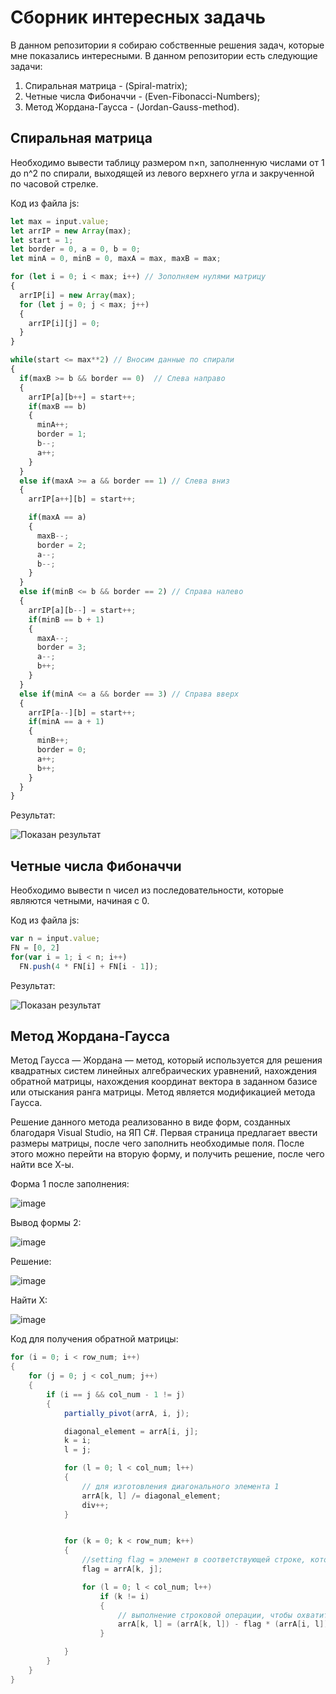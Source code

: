 # Сборник интересных задачь

В данном репозитории я собираю собственные решения задач, которые мне показались интересными.
В данном репозитории есть следующие задачи:
1. Спиральная матрица - (Spiral-matrix);
2. Четные числа Фибоначчи - (Even-Fibonacci-Numbers);
3. Метод Жордана-Гаусса - (Jordan-Gauss-method).

## Спиральная матрица

Необходимо вывести таблицу размером n×n, заполненную числами от 1 до n^2 по спирали, выходящей из левого верхнего угла и закрученной по часовой стрелке.

Код из файла js:
```javascript
let max = input.value;
let arrIP = new Array(max);
let start = 1;
let border = 0, a = 0, b = 0;
let minA = 0, minB = 0, maxA = max, maxB = max;

for (let i = 0; i < max; i++) // Зополняем нулями матрицу
{
  arrIP[i] = new Array(max);
  for (let j = 0; j < max; j++) 
  {
    arrIP[i][j] = 0;
  }
}

while(start <= max**2) // Вносим данные по спирали
{
  if(maxB >= b && border == 0)  // Слева направо
  {
    arrIP[a][b++] = start++;				
    if(maxB == b)
    {
      minA++;
      border = 1;
      b--;
      a++;
    }
  }
  else if(maxA >= a && border == 1) // Слева вниз
  {
    arrIP[a++][b] = start++;

    if(maxA == a)
    {
      maxB--;
      border = 2;
      a--;
      b--;
    }
  }
  else if(minB <= b && border == 2) // Справа налево
  {
    arrIP[a][b--] = start++;				
    if(minB == b + 1)
    {
      maxA--;
      border = 3;
      a--;
      b++;
    }
  }
  else if(minA <= a && border == 3) // Справа вверх
  {
    arrIP[a--][b] = start++;				
    if(minA == a + 1)
    {
      minB++;
      border = 0;
      a++;
      b++;
    }
  }
}
```

Результат:

![Показан результат](https://user-images.githubusercontent.com/76633175/131887517-8b750f58-17d0-4740-ae1d-0d130130373c.png)

## Четные числа Фибоначчи

Необходимо вывести n чисел из последовательности, которые являются четными, начиная с 0.

Код из файла js:
```javascript
var n = input.value;
FN = [0, 2]
for(var i = 1; i < n; i++)
  FN.push(4 * FN[i] + FN[i - 1]);
```

Результат:

![Показан результат](https://user-images.githubusercontent.com/76633175/131887354-cfae9cbe-4f90-4140-aff8-952d59cd2898.png)


## Метод Жордана-Гаусса

Метод Гаусса — Жордана — метод, который используется для решения квадратных систем линейных алгебраических уравнений, нахождения обратной матрицы, нахождения координат вектора в заданном базисе или отыскания ранга матрицы. Метод является модификацией метода Гаусса.

Решение данного метода реализованно в виде форм, созданных благодаря Visual Studio, на ЯП C#. Первая страница предлагает ввести размеры матрицы, после чего заполнить необходимые поля. После этого можно перейти на вторую форму, и получить решение, после чего найти все Х-ы.

Форма 1 после заполнения:

![image](https://user-images.githubusercontent.com/76633175/132061370-126453a7-ab56-4bf1-97e7-33eaa17c7322.png)

Вывод формы 2:

![image](https://user-images.githubusercontent.com/76633175/132061411-4644e2c4-4e60-497f-9ac4-27c6a99dde5d.png)

Решение:

![image](https://user-images.githubusercontent.com/76633175/132061424-2ed2041c-20c6-489e-8446-be7f4a3060f5.png)

Найти Х:

![image](https://user-images.githubusercontent.com/76633175/132061448-8e928fb3-af99-4a37-a00b-3452f8f3c247.png)

Код для получения обратной матрицы:
```C#
for (i = 0; i < row_num; i++)
{
    for (j = 0; j < col_num; j++)
    {
        if (i == j && col_num - 1 != j)
        {
            partially_pivot(arrA, i, j);

            diagonal_element = arrA[i, j];
            k = i;
            l = j;

            for (l = 0; l < col_num; l++)
            {
                // для изготовления диагонального элемента 1
                arrA[k, l] /= diagonal_element;
                div++;
            }


            for (k = 0; k < row_num; k++)
            {
                //setting flag = элемент в соответствующей строке, который находится точно под рассматриваемым диагональным элементом
                flag = arrA[k, j];

                for (l = 0; l < col_num; l++)
                    if (k != i)
                    {
                        // выполнение строковой операции, чтобы охватить все элементы = 0, кроме диагонального элемента
                        arrA[k, l] = (arrA[k, l]) - flag * (arrA[i, l]);
                    }

            }
        }
    }
}
```
